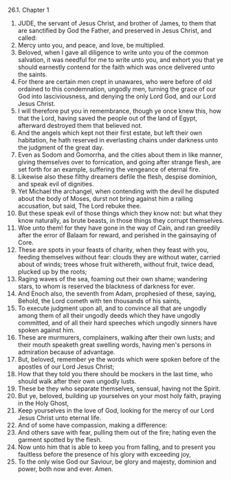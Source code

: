 26.1. Chapter 1
1. JUDE, the servant of Jesus Christ, and brother of James, to them that are sanctified by God the Father, and preserved in Jesus Christ, and called:
2. Mercy unto you, and peace, and love, be multiplied.
3. Beloved, when I gave all diligence to write unto you of the common salvation, it was needful for me to write unto you, and exhort you that ye should earnestly contend for the faith which was once delivered unto the saints.
4. For there are certain men crept in unawares, who were before of old ordained to this condemnation, ungodly men, turning the grace of our God into lasciviousness, and denying the only Lord God, and our Lord Jesus Christ.
5. I will therefore put you in remembrance, though ye once knew this, how that the Lord, having saved the people out of the land of Egypt, afterward destroyed them that believed not.
6. And the angels which kept not their first estate, but left their own habitation, he hath reserved in everlasting chains under darkness unto the judgment of the great day.
7. Even as Sodom and Gomorrha, and the cities about them in like manner, giving themselves over to fornication, and going after strange flesh, are set forth for an example, suffering the vengeance of eternal fire.
8. Likewise also these filthy dreamers defile the flesh, despise dominion, and speak evil of dignities.
9. Yet Michael the archangel, when contending with the devil he disputed about the body of Moses, durst not bring against him a railing accusation, but said, The Lord rebuke thee.
10. But these speak evil of those things which they know not: but what they know naturally, as brute beasts, in those things they corrupt themselves.
11. Woe unto them! for they have gone in the way of Cain, and ran greedily after the error of Balaam for reward, and perished in the gainsaying of Core.
12. These are spots in your feasts of charity, when they feast with you, feeding themselves without fear: clouds they are without water, carried about of winds; trees whose fruit withereth, without fruit, twice dead, plucked up by the roots;
13. Raging waves of the sea, foaming out their own shame; wandering stars, to whom is reserved the blackness of darkness for ever.
14. And Enoch also, the seventh from Adam, prophesied of these, saying, Behold, the Lord cometh with ten thousands of his saints,
15. To execute judgment upon all, and to convince all that are ungodly among them of all their ungodly deeds which they have ungodly committed, and of all their hard speeches which ungodly sinners have spoken against him.
16. These are murmurers, complainers, walking after their own lusts; and their mouth speaketh great swelling words, having men's persons in admiration because of advantage.
17. But, beloved, remember ye the words which were spoken before of the apostles of our Lord Jesus Christ;
18. How that they told you there should be mockers in the last time, who should walk after their own ungodly lusts.
19. These be they who separate themselves, sensual, having not the Spirit.
20. But ye, beloved, building up yourselves on your most holy faith, praying in the Holy Ghost,
21. Keep yourselves in the love of God, looking for the mercy of our Lord Jesus Christ unto eternal life.
22. And of some have compassion, making a difference:
23. And others save with fear, pulling them out of the fire; hating even the garment spotted by the flesh.
24. Now unto him that is able to keep you from falling, and to present you faultless before the presence of his glory with exceeding joy,
25. To the only wise God our Saviour, be glory and majesty, dominion and power, both now and ever. Amen.

